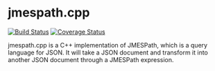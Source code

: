 # jmespath.cpp

[![Build Status](https://travis-ci.org/robertmrk/jmespath.cpp.svg?branch=develop)](https://travis-ci.org/robertmrk/jmespath.cpp) 
[![Coverage Status](https://coveralls.io/repos/robertmrk/jmespath.cpp/badge.svg?branch=develop&service=github)](https://coveralls.io/github/robertmrk/jmespath.cpp?branch=develop)

jmespath.cpp is a C++ implementation of JMESPath,
which is a query language for JSON.  It will take a JSON
document and transform it into another JSON document
through a JMESPath expression.

